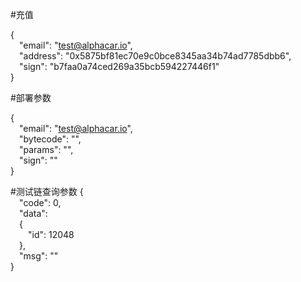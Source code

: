 #充值

{  
    &emsp;"email": "test@alphacar.io",  
    &emsp;"address": "0x5875bf81ec70e9c0bce8345aa34b74ad7785dbb6",  
    &emsp;"sign": "b7faa0a74ced269a35bcb594227446f1"  
}

#部署参数

{  
    &emsp;"email": "test@alphacar.io",  
    &emsp;"bytecode": "",  
    &emsp;"params": "",  
    &emsp;"sign": ""  
}

#测试链查询参数
{  
  &emsp;"code": 0,  
  &emsp;"data":  
  &emsp;{  
    &emsp;&emsp;"id": 12048  
  &emsp;},  
  &emsp;"msg": ""  
}

